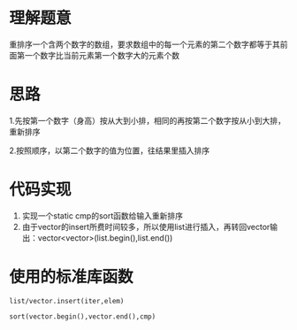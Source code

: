 
# 理解题意
重排序一个含两个数字的数组，要求数组中的每一个元素的第二个数字都等于其前面第一个数字比当前元素第一个数字大的元素个数

# 思路
1.先按第一个数字（身高）按从大到小排，相同的再按第二个数字按从小到大排，重新排序   

2.按照顺序，以第二个数字的值为位置，往结果里插入排序
# 代码实现

1. 实现一个static cmp的sort函数给输入重新排序
2. 由于vector的insert所费时间较多，所以使用list进行插入，再转回vector输出：vector<vector<int>>(list.begin(),list.end())

# 使用的标准库函数

`list/vector.insert(iter,elem)`

`sort(vector.begin(),vector.end(),cmp)`
